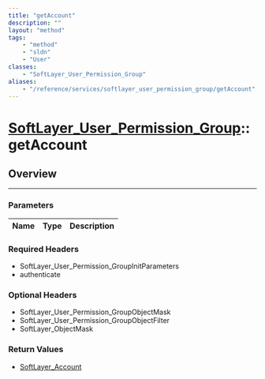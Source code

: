 ```yaml
---
title: "getAccount"
description: ""
layout: "method"
tags:
    - "method"
    - "sldn"
    - "User"
classes:
    - "SoftLayer_User_Permission_Group"
aliases:
    - "/reference/services/softlayer_user_permission_group/getAccount"
---
```

# [SoftLayer_User_Permission_Group](/reference/services/SoftLayer_User_Permission_Group)::getAccount





## Overview 


-----

### Parameters 
|Name | Type | Description |
| --- | --- | --- |


### Required Headers
* SoftLayer_User_Permission_GroupInitParameters
* authenticate


### Optional Headers
* SoftLayer_User_Permission_GroupObjectMask
* SoftLayer_User_Permission_GroupObjectFilter
* SoftLayer_ObjectMask

### Return Values
* <a href='/reference/datatypes/SoftLayer_Account'>SoftLayer_Account </a>




